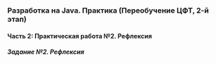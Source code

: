 ### Разработка на Java. Практика (Переобучение ЦФТ, 2-й этап)

#### Часть 2: Практическая работа №2. Рефлексия
##### Задание №2. Рефлексия